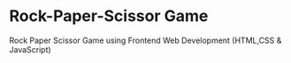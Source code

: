 # Rock-Paper-Scissor Game
Rock Paper Scissor Game using Frontend Web Development (HTML,CSS &amp; JavaScript)
